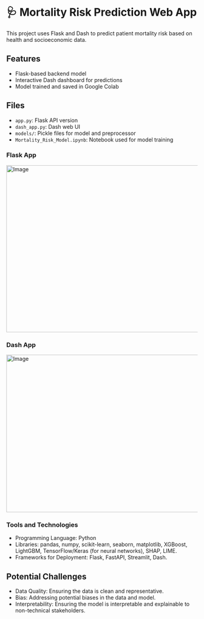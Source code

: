 # 🩺 Mortality Risk Prediction Web App

This project uses Flask and Dash to predict patient mortality risk based on health and socioeconomic data.

## Features
- Flask-based backend model
- Interactive Dash dashboard for predictions
- Model trained and saved in Google Colab

## Files
- `app.py`: Flask API version
- `dash_app.py`: Dash web UI
- `models/`: Pickle files for model and preprocessor
- `Mortality_Risk_Model.ipynb`: Notebook used for model training

### Flask App
<img width="930" height="440" alt="Image" src="https://github.com/user-attachments/assets/26351b30-636d-46bf-9b27-7d5e2de868c0" />

### Dash App
<img width="811" height="415" alt="Image" src="https://github.com/user-attachments/assets/0ee94d28-3cdf-4136-9443-26c120b662d1" />

### Tools and Technologies

* Programming Language: Python
* Libraries: pandas, numpy, scikit-learn, seaborn, matplotlib, XGBoost, LightGBM,
TensorFlow/Keras (for neural networks), SHAP, LIME.
* Frameworks for Deployment: Flask, FastAPI, Streamlit, Dash.

## Potential Challenges
* Data Quality: Ensuring the data is clean and representative.
* Bias: Addressing potential biases in the data and model.
* Interpretability: Ensuring the model is interpretable and explainable to non-technical stakeholders.
